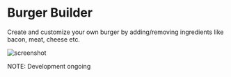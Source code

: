 # Burger Builder

Create and customize your own burger by adding/removing ingredients like bacon, meat, cheese etc.

![screenshot](https://axxp2g.bn.files.1drv.com/y4mjgSC91T8QX1Y6Zvps8WcoFuZYjWiILOrIplX_eVz_4qt1OlL3ebLffcxlursIiBNqJcGgTJLs__L-wQ4qKKWvSp3gqlbhhi4ox5xulF1S7DGK2KKUdozxO_lRvfV8dZrRYPOO_ijvxCHTbD8sgdQcjlH_lKkCzS1RMyhr-9MrOlLUh05qakwHZfUbfkWyZL3mx7LuZhS-yoG2qIwOzO5gg?width=1366&height=768&cropmode=none)

NOTE: Development ongoing
